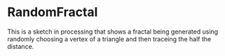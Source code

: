 # RandomFractal
This is a sketch in processing that shows a fractal being generated using randomly choosing a vertex of a triangle and then traceing the half the distance.

